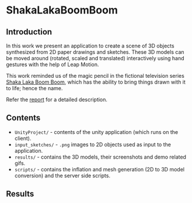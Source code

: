 ShakaLakaBoomBoom
================

## Introduction
In this work we present an application to create a scene of 3D objects synthesized from 2D paper drawings and sketches. These 3D models can be moved around (rotated, scaled and translated) interactively using hand gestures with the help of Leap Motion.

This work reminded us of the magic pencil in the fictional television series [Shaka Laka Boom Boom](https://en.wikipedia.org/wiki/Shaka_Laka_Boom_Boom#Plot), which has the ability to bring things drawn with it to life; hence the name.

Refer the [report](https://github.com/divyanshu-talwar/ShakaLakaBoomBoom/blob/master/Report.pdf) for a detailed description.

## Contents
* `UnityProject/` - contents of the unity application (which runs on the client).
* `input_sketches/` - `.png` images to 2D objects used as input to the application.
* `results/` - contains the 3D models, their screenshots and demo related gifs.
* `scripts/` - contains the inflation and mesh generation (2D to 3D model conversion) and the server side scripts.

## Results
